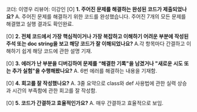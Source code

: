코더: 이영우
리뷰어: 이강인
[O]  **1. 주어진 문제를 해결하는 완성된 코드가 제출되었나요?**
A. 주어진 문제를 해결하기 위한 코드를 완성했습니다.
주어진 7개의 모든 문제를 해결했고 실행 결과도 확인완료.

[O]  **2. 전체 코드에서 가장 핵심적이거나 가장 복잡하고 이해하기 어려운 부분에 작성된 
        주석 또는 doc string을 보고 해당 코드가 잘 이해되었나요?**
A.각 항목마다 간결하고 이해하기 쉽게 해당 코드에 관한 설명 기재.

[O]  **3. 에러가 난 부분을 디버깅하여 문제를 “해결한 기록"을 남겼거나 "새로운 시도 
또는 추가 실험"을 수행해봤나요?**
A. 6번 에러를 해결하는 내용을 기재함.

[O]  **4. 회고를 잘 작성했나요?**
A. 3줄 요약으로 class와 def 사용법에 관한 실력 상승과 시간의 부족함에 관한 회고를 잘 작성함.

[O]  **5. 코드가 간결하고 효율적인가요?**
A. 매우 간결하고 효율적으로 보임.
